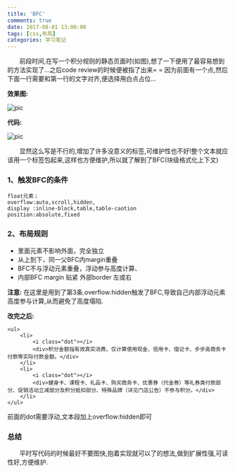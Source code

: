 ```yaml
---
title: 'BFC'
comments: true
date: 2017-08-01 13:00:00
tags: [css,布局]
categories: 学习笔记
---
```


&#160; &#160; &#160; &#160;前段时间,在写一个积分规则的静态页面时(如图),想了一下便用了最容易想到的方法实现了...之后code review的时候便被指了出来= = 因为前面有一个点,然后下面一行需要和第一行的文字对齐,便选择用白点占位...

**效果图:** 

![pic](http://otzmem48k.bkt.clouddn.com/imgs/pointrules/point.png) 

**代码:**  

![pic](http://otzmem48k.bkt.clouddn.com/imgs/pointrules/code.png)

&#160; &#160; &#160; &#160;显然这么写是不行的,增加了许多没意义的标签,可维护性也不好!整个文本就应该用一个标签包起来,这样也方便维护,所以就了解到了BFC(块级格式化上下文)

<!-- more -->

### 1、触发BFC的条件

    float元素；
    overflow:auto,scroll,hidden,
    display :inline-block,table,table-caotion
    position:absolute,fixed 

### 2、布局规则 

* 里面元素不影响外面，完全独立
* 从上到下，同一父BFC内margin重叠
* BFC不与浮动元素重叠，浮动参与高度计算、
* 内部BFC margin 贴紧 外部border 左或右

**注意:** 在这里是用到了第3条.overflow:hidden触发了BFC,导致自己内部浮动元素高度参与计算,从而避免了高度塌陷.

**改完之后:**

    <ul>
        <li>
            <i class="dot"></i>
            <div>积分金额指有效真实消费，仅计算使用现金、信用卡、借记卡、步步高商务卡付款等实际付款金额。</div>
        </li>
        <li>
            <i class="dot"></i>
            <div>健身卡、课程卡、礼品卡、购买商务卡、优惠券（代金券）等礼券类付款部分、促销活动立减部分及积分抵扣部分、特殊品牌（详见门店公告）不参与积分。</div>
        </li>
    </ul> 

前面的dot需要浮动,文本段加上overflow:hidden即可
    
### 总结 

&#160; &#160; &#160; &#160;平时写代码的时候最好不要图快,抱着实现就可以了的想法,做到扩展性强,可读性好,方便维护.